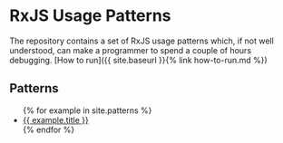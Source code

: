 # RxJS Usage Patterns

The repository contains a set of RxJS usage patterns which, if not well understood, can make a programmer to spend a couple of hours debugging. [How to run]({{ site.baseurl }}{% link how-to-run.md %})

## Patterns

<ul>
  {% for example in site.patterns %}
    <li>
      <a href="{{ example.url }}">{{ example.title }}</a>
    </li>
  {% endfor %}
</ul>
